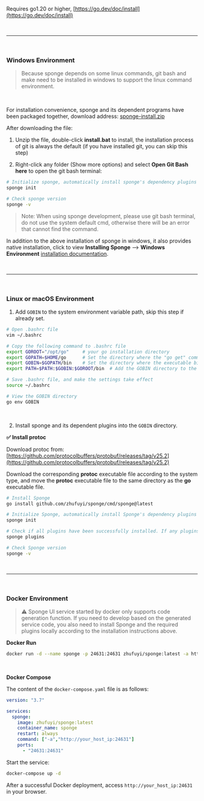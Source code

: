 
Requires go1.20 or higher, [https://go.dev/doc/install](https://go.dev/doc/install)

<br>

---

<br>

### Windows Environment

> Because sponge depends on some linux commands, git bash and make need to be installed in windows to support the linux command environment.

<br>

For installation convenience, sponge and its dependent programs have been packaged together, download address: [sponge-install.zip](https://drive.google.com/drive/folders/1T55lLXDBIQCnL5IQ-i1hWJovgLI2l0k1?usp=sharing)

After downloading the file:

1. Unzip the file, double-click **install.bat** to install, the installation process of git is always the default (if you have installed git, you can skip this step)

2. Right-click any folder (Show more options) and select **Open Git Bash here** to open the git bash terminal:

```bash
# Initialize sponge, automatically install sponge's dependency plugins
sponge init

# Check sponge version
sponge -v
```

> Note: When using sponge development, please use git bash terminal, do not use the system default cmd, otherwise there will be an error that cannot find the command.

In addition to the above installation of sponge in windows, it also provides native installation, click to view **Installing Sponge** --> **Windows Environment** [installation documentation](https://go-sponge.com/quick-start?id=%f0%9f%8f%b7installing-sponge).

<br>

---

<br>

### Linux or macOS Environment

1. Add `GOBIN` to the system environment variable path, skip this step if already set.

```bash
# Open .bashrc file
vim ~/.bashrc

# Copy the following command to .bashrc file
export GOROOT="/opt/go"     # your go installation directory
export GOPATH=$HOME/go      # Set the directory where the "go get" command downloads third-party packages
export GOBIN=$GOPATH/bin    # Set the directory where the executable binaries are compiled by the "go install" command.
export PATH=$PATH:$GOBIN:$GOROOT/bin  # Add the GOBIN directory to the system environment variable path.

# Save .bashrc file, and make the settings take effect
source ~/.bashrc

# View the GOBIN directory
go env GOBIN
```

<br>

2. Install sponge and its dependent plugins into the `GOBIN` directory.

**✅ Install protoc**

Download protoc from: [https://github.com/protocolbuffers/protobuf/releases/tag/v25.2](https://github.com/protocolbuffers/protobuf/releases/tag/v25.2)

Download the corresponding **protoc** executable file according to the system type, and move the **protoc** executable file to the same directory as the **go** executable file.

```bash
# Install Sponge
go install github.com/zhufuyi/sponge/cmd/sponge@latest

# Initialize Sponge, automatically install Sponge's dependency plugins
sponge init

# Check if all plugins have been successfully installed. If any plugins fail to install, retry with the command: sponge plugins --install
sponge plugins

# Check Sponge version
sponge -v
```

<br>

---

<br>

### Docker Environment

> ⚠ Sponge UI service started by docker only supports code generation function. If you need to develop based on the generated service code, you also need to install Sponge and the required plugins locally according to the installation instructions above.

**Docker Run**

```bash
docker run -d --name sponge -p 24631:24631 zhufuyi/sponge:latest -a http://your_host_ip:24631
```

<br>

**Docker Compose**

The content of the `docker-compose.yaml` file is as follows:

```yaml
version: "3.7"

services:
  sponge:
    image: zhufuyi/sponge:latest
    container_name: sponge
    restart: always
    command: ["-a","http://your_host_ip:24631"]
    ports:
      - "24631:24631"
```

Start the service:

```bash
docker-compose up -d
```

After a successful Docker deployment, access `http://your_host_ip:24631` in your browser.
